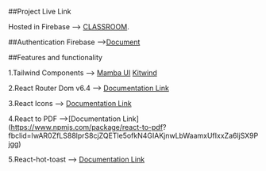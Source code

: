 ##Project Live Link

Hosted in Firebase --> [CLASSROOM](https://classroom-d2773.web.app/).

##Authentication
Firebase -->[Document](https://firebase.google.com/docs/auth/web/github-auth?hl=en&authuser=0)

##Features and functionality

1.Tailwind Components --> [ Mamba UI](https://www.mambaui.com/) [ Kitwind](https://kitwind.io/products/kometa/components) </br>

2.React Router Dom v6.4 --> [Documentation Link](https://reactrouter.com/en/main/start/overview) </br>

3.React Icons --> [Documentation Link](https://react-icons.github.io/react-icons/) </br>

4.React to PDF -->[Documentation Link](https://www.npmjs.com/package/react-to-pdf?
fbclid=IwAR0ZfLS88lprS8cjZQETle5ofkN4GIAKjnwLbWaamxUfIxxZa6ljSX9Pjgg) </br>

5.React-hot-toast --> [Documentation Link](https://react-hot-toast.com/) </br>
